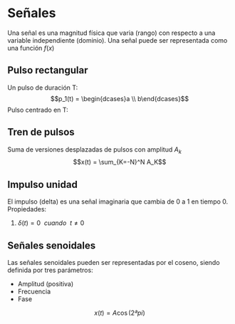 # Señales
Una señal es una magnitud física que varia (rango) con  respecto a una variable independiente (dominio). Una señal puede ser representada como una función $f(x)$
## Pulso rectangular
Un pulso de duración T:
$$p_1(t) = \begin{dcases}a \\ b\end{dcases}$$
Pulso centrado en T:

## Tren de pulsos
Suma de versiones desplazadas de pulsos con amplitud $A_k$
$$x(t) = \sum_{K=-N}^N A_K$$
## Impulso unidad
El impulso (delta) es una señal imaginaria que cambia de 0 a 1 en tiempo 0.
Propiedades:
1. $\delta (t)= 0 \ \ cuando \ \ t\neq0$

## Señales senoidales
Las señales senoidales pueden ser representadas por el coseno, siendo definida por tres parámetros:
- Amplitud (positiva)
- Frecuencia
- Fase

$$x(t)=A\cos(2ªpi)$$